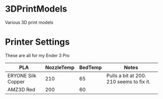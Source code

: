 # 3DPrintModels
Various 3D print models

# Printer Settings

These are all for my Ender 3 Pro

|PLA|NozzleTemp|BedTemp|Notes|
|---|---|---|---|
|ERYONE Silk Copper|210|65|Pulls a bit at 200. 210 seems to fix it.|
|AMZ3D Red|200|60||
